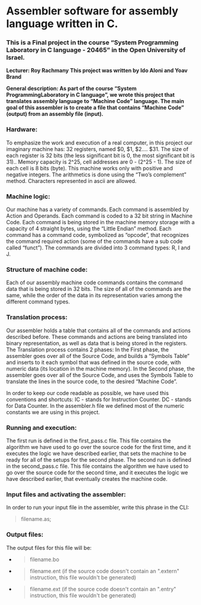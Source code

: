 # Assembler software for assembly language written in C.

### This is a Final project in the course “System Programming Laboratory in C language - 20465” in the Open University of Israel.

**Lecturer: Roy Rachmany**
**This project was written by Ido Aloni and Yoav Brand**

**General description: As part of the course “System ProgrammingLaboratory in C language”, we wrote this project that translates assembly language to “Machine Code” language. The main goal of this assembler is to create a file that contains “Machine Code” (output) from an assembly file (input).**

### Hardware:

To emphasize the work and execution of a real computer, in this project our imaginary machine has: 32 registers, named $0, $1, $2…. $31. The size of each register is 32 bits (the less significant bit is 0, the most significant bit is 31).. Memory capacity is 2^25, cell addresses are 0 - (2^25 - 1). The size of each cell is 8 bits (byte). This machine works only with positive and negative integers. The arithmetics is done using the “Two’s complement” method. Characters represented in ascii are allowed.

### Machine logic:

Our machine has a variety of commands. Each command is assembled by Action and Operands. Each command is coded to a 32 bit string in Machine Code. Each command is being stored in the machine memory storage with a capacity of 4 straight bytes, using the “Little Endian” method. Each command has a command code, symbolized as “opcode”, that recognizes the command required action (some of the commands have a sub code called “funct”). The commands are divided into 3 command types: R, I and J.

### Structure of machine code:

Each of our assembly machine code commands contains the command data that is being stored in 32 bits. The size of all of the commands are the same, while the order of the data in its representation varies among the different command types.

### Translation process:

Our assembler holds a table that contains all of the commands and actions described before. These commands and actions are being translated into binary representation, as well as data that is being stored in the registers. The Translation process contains 2 phases: In the First phase, the assembler goes over all of the Source Code, and builds a “Symbols Table” and inserts to it each symbol that was defined in the source code, with numeric data (its location in the machine memory). In the Second phase, the assembler goes over all of the Source Code, and uses the Symbols Table to translate the lines in the source code, to the desired “Machine Code”.

In order to keep our code readable as possible, we have used this conventions and shortcuts: IC - stands for Instruction Counter. DC - stands for Data Counter. In the assembler.h file we defined most of the numeric constants we are using in this project.

### Running and execution:

The first run is defined in the first_pass.c file. This file contains the algorithm we have used to go over the source code for the first time, and it executes the logic we have described earlier, that sets the machine to be ready for all of the setups for the second phase. The second run is defined in the second_pass.c file. This file contains the algorithm we have used to go over the source code for the second time, and it executes the logic we have described earlier, that eventually creates the machine code.

### Input files and activating the assembler:

In order to run your input file in the assembler, write this phrase in the CLI:

> filename.as;

### Output files:

The output files for this file will be:

- > filename.bo
- > filename.ent (if the source code doesn't contain an ".extern" instruction, this file wouldn't be generated)
- > filename.ext (if the source code doesn't contain an ".entry" instruction, this file wouldn't be generated)

